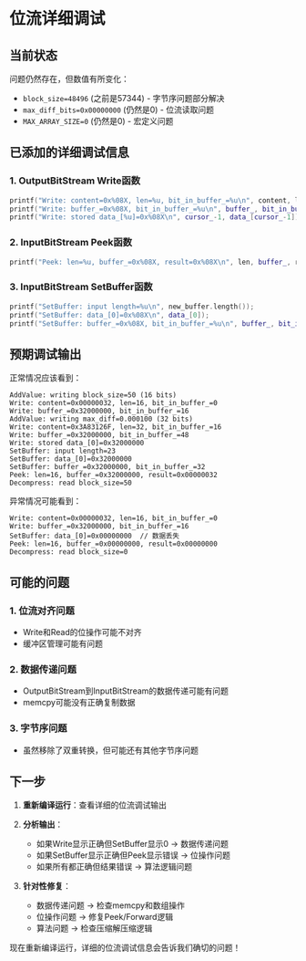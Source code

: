 # 位流详细调试

## 当前状态

问题仍然存在，但数值有所变化：
- `block_size=48496` (之前是57344) - 字节序问题部分解决
- `max_diff_bits=0x00000000` (仍然是0) - 位流读取问题
- `MAX_ARRAY_SIZE=0` (仍然是0) - 宏定义问题

## 已添加的详细调试信息

### 1. OutputBitStream Write函数
```cpp
printf("Write: content=0x%08X, len=%u, bit_in_buffer_=%u\n", content, len, bit_in_buffer_);
printf("Write: buffer_=0x%08X, bit_in_buffer_=%u\n", buffer_, bit_in_buffer_);
printf("Write: stored data_[%u]=0x%08X\n", cursor_-1, data_[cursor_-1]);
```

### 2. InputBitStream Peek函数
```cpp
printf("Peek: len=%u, buffer_=0x%08X, result=0x%08X\n", len, buffer_, result);
```

### 3. InputBitStream SetBuffer函数
```cpp
printf("SetBuffer: input length=%u\n", new_buffer.length());
printf("SetBuffer: data_[0]=0x%08X\n", data_[0]);
printf("SetBuffer: buffer_=0x%08X, bit_in_buffer_=%u\n", buffer_, bit_in_buffer_);
```

## 预期调试输出

正常情况应该看到：
```
AddValue: writing block_size=50 (16 bits)
Write: content=0x00000032, len=16, bit_in_buffer_=0
Write: buffer_=0x32000000, bit_in_buffer_=16
AddValue: writing max_diff=0.000100 (32 bits)
Write: content=0x3A83126F, len=32, bit_in_buffer_=16
Write: buffer_=0x32000000, bit_in_buffer_=48
Write: stored data_[0]=0x32000000
SetBuffer: input length=23
SetBuffer: data_[0]=0x32000000
SetBuffer: buffer_=0x32000000, bit_in_buffer_=32
Peek: len=16, buffer_=0x32000000, result=0x00000032
Decompress: read block_size=50
```

异常情况可能看到：
```
Write: content=0x00000032, len=16, bit_in_buffer_=0
Write: buffer_=0x32000000, bit_in_buffer_=16
SetBuffer: data_[0]=0x00000000  // 数据丢失
Peek: len=16, buffer_=0x00000000, result=0x00000000
Decompress: read block_size=0
```

## 可能的问题

### 1. 位流对齐问题
- Write和Read的位操作可能不对齐
- 缓冲区管理可能有问题

### 2. 数据传递问题
- OutputBitStream到InputBitStream的数据传递可能有问题
- memcpy可能没有正确复制数据

### 3. 字节序问题
- 虽然移除了双重转换，但可能还有其他字节序问题

## 下一步

1. **重新编译运行**：查看详细的位流调试输出
2. **分析输出**：
   - 如果Write显示正确但SetBuffer显示0 → 数据传递问题
   - 如果SetBuffer显示正确但Peek显示错误 → 位操作问题
   - 如果所有都正确但结果错误 → 算法逻辑问题

3. **针对性修复**：
   - 数据传递问题 → 检查memcpy和数组操作
   - 位操作问题 → 修复Peek/Forward逻辑
   - 算法问题 → 检查压缩解压缩逻辑

现在重新编译运行，详细的位流调试信息会告诉我们确切的问题！



